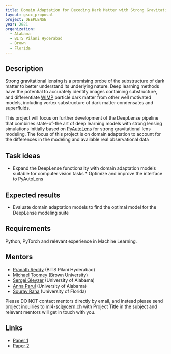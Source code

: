 ```yaml
---
title: Domain Adaptation for Decoding Dark Matter with Strong Gravitational Lensing 
layout: gsoc_proposal
project: DEEPLENSE
year: 2021
organization:
  - Alabama
  - BITS Pilani Hyderabad
  - Brown
  - Florida
---
```


## Description

Strong gravitational lensing is a promising probe of the substructure of dark matter to better understand its underlying nature. Deep learning methods have the potential to accurately identify images containing substructure, and differentiate [WIMP](https://en.wikipedia.org/wiki/Weakly_interacting_massive_particles) particle dark matter from other well motivated models, including vortex substructure of dark matter condensates and superfluids.

This project will focus on further development of the DeepLense pipeline that combines state-of-the art of deep learning models with strong lensing simulations initially based on [PyAutoLens](https://github.com/Jammy2211/PyAutoLens) for strong gravitational lens modeling. The focus of this project is on domain adaptation to account for the differences in the modeling and available real observational data

## Task ideas
 * Expand the DeepLense functionality with domain adaptation models suitable for computer vision tasks * Optimize and improve the interface to PyAutoLens

## Expected results
 *  Evaluate domain adaptation models to find the optimal model for the DeepLense modeling suite 

## Requirements
Python, PyTorch and relevant experience in Machine Learning. 

## Mentors
  * [Pranath Reddy](mailto:f20160572@hyderabad.bits-pilani.ac.in) (BITS Pilani Hyderabad)
  * [Michael Toomey](mailto:michael_toomey@brown.edu) (Brown University)
  * [Sergei Gleyzer](mailto:Sergei.Gleyzer@cern.ch) (University of Alabama)
  * [Anna Parul](mailto:hparul@crimson.ua.edu) (University of Alabama)
  * [Sourav Raha](mailto:souravraha@ufl.edu) (University of Florida)

Please DO NOT contact mentors directly by email, and instead please send project inquiries to [ml4-sci@cern.ch](mailto:ml4-sci@cern.ch) with Project Title in the subject and relevant mentors will get in touch with you. 


## Links
  * [Paper 1](https://arxiv.org/abs/2008.12731)
  * [Paper 2](https://arxiv.org/abs/1909.07346)
  